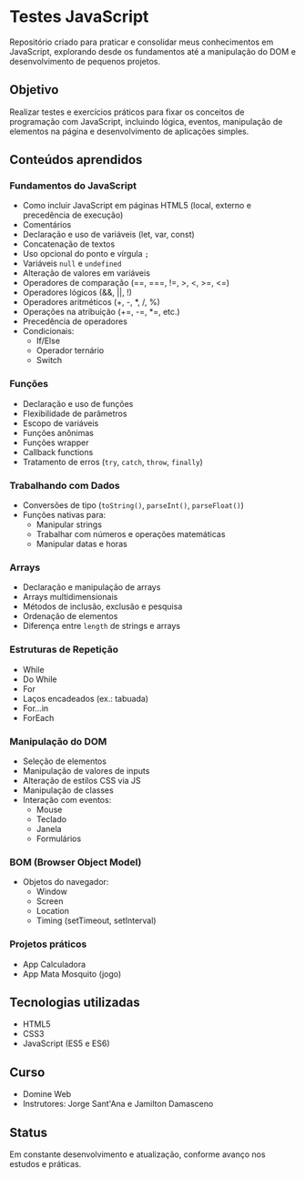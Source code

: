 # Testes JavaScript

Repositório criado para praticar e consolidar meus conhecimentos em JavaScript, explorando desde os fundamentos até a manipulação do DOM e desenvolvimento de pequenos projetos.

## Objetivo

Realizar testes e exercícios práticos para fixar os conceitos de programação com JavaScript, incluindo lógica, eventos, manipulação de elementos na página e desenvolvimento de aplicações simples.

## Conteúdos aprendidos

### Fundamentos do JavaScript
- Como incluir JavaScript em páginas HTML5 (local, externo e precedência de execução)
- Comentários
- Declaração e uso de variáveis (let, var, const)
- Concatenação de textos
- Uso opcional do ponto e vírgula `;`
- Variáveis `null` e `undefined`
- Alteração de valores em variáveis
- Operadores de comparação (==, ===, !=, >, <, >=, <=)
- Operadores lógicos (&&, ||, !)
- Operadores aritméticos (+, -, *, /, %)
- Operações na atribuição (+=, -=, *=, etc.)
- Precedência de operadores
- Condicionais:
  - If/Else
  - Operador ternário
  - Switch

### Funções
- Declaração e uso de funções
- Flexibilidade de parâmetros
- Escopo de variáveis
- Funções anônimas
- Funções wrapper
- Callback functions
- Tratamento de erros (`try`, `catch`, `throw`, `finally`)

### Trabalhando com Dados
- Conversões de tipo (`toString()`, `parseInt()`, `parseFloat()`)
- Funções nativas para:
  - Manipular strings
  - Trabalhar com números e operações matemáticas
  - Manipular datas e horas

### Arrays
- Declaração e manipulação de arrays
- Arrays multidimensionais
- Métodos de inclusão, exclusão e pesquisa
- Ordenação de elementos
- Diferença entre `length` de strings e arrays

### Estruturas de Repetição
- While
- Do While
- For
- Laços encadeados (ex.: tabuada)
- For...in
- ForEach

### Manipulação do DOM
- Seleção de elementos
- Manipulação de valores de inputs
- Alteração de estilos CSS via JS
- Manipulação de classes
- Interação com eventos:
  - Mouse
  - Teclado
  - Janela
  - Formulários

### BOM (Browser Object Model)
- Objetos do navegador:
  - Window
  - Screen
  - Location
  - Timing (setTimeout, setInterval)

### Projetos práticos
- App Calculadora
- App Mata Mosquito (jogo)

## Tecnologias utilizadas
- HTML5
- CSS3
- JavaScript (ES5 e ES6)

## Curso
- Domine Web
- Instrutores: Jorge Sant'Ana e Jamilton Damasceno

## Status
Em constante desenvolvimento e atualização, conforme avanço nos estudos e práticas.
